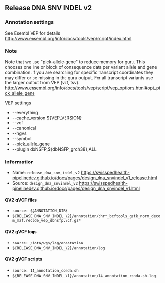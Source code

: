 ## Release DNA SNV INDEL v2

### Annotation settings
See Esembl VEP for details <http://www.ensembl.org/info/docs/tools/vep/script/index.html>

### Note

Note that we use "pick-allele-gene" to reduce memory for guru.
This chooses one line or block of consequence data per variant allele and gene combination.
If you are searching for specific transcript coordinates they may differ or be missing in the guru output.
For all transcript variants use the larger output from VEP (vcf, tsv).
<http://www.ensembl.org/info/docs/tools/vep/script/vep_options.html#opt_pick_allele_gene>

VEP settings

* --everything
* --cache_version ${VEP_VERSION}
* --vcf
* --canonical
* --hgvs
* --symbol
* --pick_allele_gene
* --plugin dbNSFP,${dbNSFP_grch38},ALL

### Information

* Name: `release_dna_snv_indel_v2` <https://swisspedhealth-pipelinedev.github.io/docs/pages/design_dna_snvindel_v1_release.html>
* Source: `design_dna_snvindel_v2` <https://swisspedhealth-pipelinedev.github.io/docs/pages/design_dna_snvindel_v1.html>

#### QV2 gVCF files

* `source: ${ANNOTATION_DIR}`
* `${RELEASE_DNA_SNV_INDEL_V2}/annotation/chr*_bcftools_gatk_norm_decom_maf.recode_vep_dbnsfp.vcf.gz*`

#### QV2 gVCF logs

* `source: /data/wgs/log/annotation`
* `${RELEASE_DNA_SNV_INDEL_V2}/annotation/log`

#### QV2 gVCF scripts

* `source: 14_annotation_conda.sh`
* `${RELEASE_DNA_SNV_INDEL_V1}/annotation/14_annotation_conda.sh.log`
